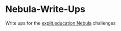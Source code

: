 # Nebula-Write-Ups
Write ups for the [explit.education Nebula](http://exploit.education/nebula/) challenges
